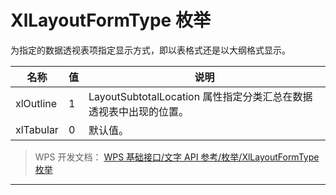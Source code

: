 # XlLayoutFormType 枚举

为指定的数据透视表项指定显示方式，即以表格式还是以大纲格式显示。

| 名称      | 值  | 说明                                                              |
|-----------|-----|-------------------------------------------------------------------|
| xlOutline | 1   | LayoutSubtotalLocation 属性指定分类汇总在数据透视表中出现的位置。 |
| xlTabular | 0   | 默认值。                                                          |

> WPS 开发文档： [WPS 基础接口/文字 API 参考/枚举/XlLayoutFormType 枚举](https://qn.cache.wpscdn.cn/encs/doc/office_v19/topics/WPS%20%E5%9F%BA%E7%A1%80%E6%8E%A5%E5%8F%A3/%E6%96%87%E5%AD%97%20API%20%E5%8F%82%E8%80%83/%E6%9E%9A%E4%B8%BE/XlLayoutFormType%20%E6%9E%9A%E4%B8%BE.html)

------------------------------------------------------------------------
